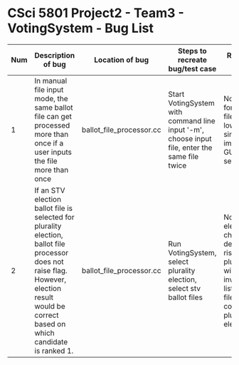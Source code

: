 # CSci 5801 Project2 - Team3 - VotingSystem - Bug List

Num | Description of bug | Location of bug | Steps to recreate bug/test case | Root cause analysis
--- | --- | -- | ---- | ---
1 | In manual file input mode, the same ballot file can get processed more than once if a user inputs the file more than once | ballot_file_processor.cc | Start VotingSystem with command line input '-m', choose input file, enter the same file twice | No checking for duplicate files, deemed low risk since we are implementing GUI file selector
2 | If an STV election ballot file is selected for plurality election, ballot file processor does not raise flag. However, election result would be correct based on which candidate is ranked 1. | ballot_file_processor.cc | Run VotingSystem, select plurality election, select stv ballot files | No file election type checking, deemed low risk, since plurality files will be put on invalid ballot list, while stv files run correctly for plurality election